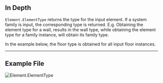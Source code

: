 ## In Depth
`Element.ElementType` returns the type for the input element. If a system family is input, the corresponding type is returned. E.g. Obtaining the element type for a wall, results in the wall type, while obtaining the element type for a family instance, will obtain its family type.

In the example below, the floor type is obtained for all input floor instances.
___
## Example File

![Element.ElementType](./Revit.Elements.Element.ElementType_img.jpg)